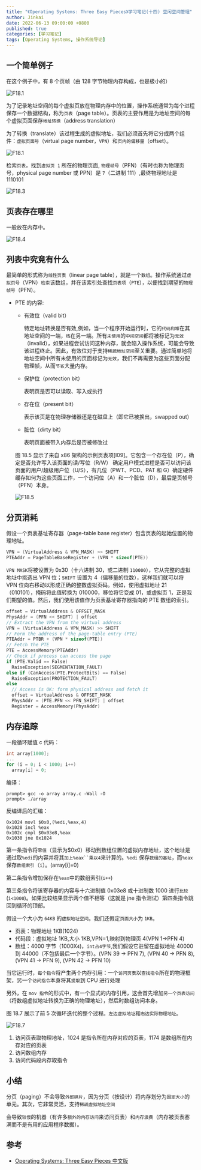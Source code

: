 ```yaml
---
title: "《Operating Systems: Three Easy Pieces》学习笔记(十四) 空闲空间管理"
author: Jinkai
date: 2022-06-13 09:00:00 +0800
published: true
categories: [学习笔记]
tags: [Operating Systems, 操作系统导论]
---
```


## 一个简单例子

在这个例子中，有 8 个页帧（由 128 字节物理内存构成，也是极小的）

![F18.1](/assets/img/2022-06-13-operating-systems-14/F18.1.jpg)

为了记录地址空间的每个虚拟页放在物理内存中的位置，操作系统通常为每个进程保存一个数据结构，称为`页表`（page table）。页表的主要作用是为地址空间的每个虚拟页面保存`地址转换`（address translation）

为了转换（translate）该过程生成的虚拟地址，我们必须首先将它分成两个组件：`虚拟页面号`（virtual page number，`VPN`）和`页内的偏移量`（offset）。

![F18.1](/assets/img/2022-06-13-operating-systems-14/VPN.jpg)

检索`页表`，找到`虚拟页 1` 所在的物理页面, `物理帧号`（PFN）（有时也称为物理页号，physical page number 或 PPN）是 `7`（二进制 111）,最终物理地址是 1110101

![F18.3](/assets/img/2022-06-13-operating-systems-14/F18.3.jpg)

## 页表存在哪里

一般放在内存中。

![F18.4](/assets/img/2022-06-13-operating-systems-14/F18.4.jpg)

## 列表中究竟有什么

最简单的形式称为`线性页表`（linear page table），就是一个`数组`。操作系统通过`虚拟页号`（VPN）`检索`该数组，并在该索引处查找`页表项`（`PTE`），以便找到期望的`物理帧号`（PFN）。

- PTE 的内容:

  - 有效位（valid bit）

    特定地址转换是否有效,例如，当一个程序开始运行时，它的`代码和堆`在其地址空间的一端，`栈`在另一端。所有`未使用`的`中间空间`都将被标记为`无效`（invalid），如果进程尝试访问这种内存，就会陷入操作系统，可能会导致该进程终止。因此，有效位对于支持`稀疏地址空间`至关重要。通过简单地将地址空间中所有未使用的页面标记为`无效`，我们不再需要为这些页面分配物理帧，从而`节省`大量内存。

  - 保护位（protection bit）

    表明页是否可以读取、写入或执行

  - 存在位（present bit）

    表示该页是在物理存储器还是在磁盘上（即它已被换出，swapped out）

  - 脏位（dirty bit）

    表明页面被带入内存后是否被修改过

  图 18.5 显示了来自 x86 架构的示例页表项[I09]。它包含一个存在位（P），确定是否允许写入该页面的读/写位（R/W） 确定用户模式进程是否可以访问该页面的用户/超级用户位（U/S），有几位（PWT、PCD、PAT 和 G）确定硬件缓存如何为这些页面工作，一个访问位（A）和一个脏位（D），最后是页帧号（PFN）本身。

  ![F18.5](/assets/img/2022-06-13-operating-systems-14/F18.5.jpg)

## 分页消耗

假设一个页表基址寄存器（page-table base register）包含页表的起始位置的物理地址。

```c
VPN = (VirtualAddress & VPN_MASK) >> SHIFT
PTEAddr = PageTableBaseRegister + (VPN * sizeof(PTE))
```

`VPN MASK`将被设置为 0x30（十六进制 30，或二进制 `110000`），它从完整的虚拟地址中挑选出 VPN 位；`SHIFT` 设置为 4（偏移量的位数），这样我们就可以将 VPN 位向右移动以形成正确的整数虚拟页码。例如，使用虚拟地址 21（010101），掩码将此值转换为 010000，移位将它变成 01，或虚拟页 1，正是我们期望的值。然后，我们使用该值作为页表基址寄存器指向的 PTE 数组的索引。

```c
offset = VirtualAddress & OFFSET_MASK
PhysAddr = (PFN << SHIFT) | offset
// Extract the VPN from the virtual address
VPN = (VirtualAddress & VPN_MASK) >> SHIFT
// Form the address of the page-table entry (PTE)
PTEAddr = PTBR + (VPN * sizeof(PTE))
// Fetch the PTE
PTE = AccessMemory(PTEAddr)
// Check if process can access the page
if (PTE.Valid == False)
  RaiseException(SEGMENTATION_FAULT)
else if (CanAccess(PTE.ProtectBits) == False)
  RaiseException(PROTECTION_FAULT)
else
  // Access is OK: form physical address and fetch it
  offset = VirtualAddress & OFFSET_MASK
  PhysAddr = (PTE.PFN << PFN_SHIFT) | offset
  Register = AccessMemory(PhysAddr)
```

## 内存追踪

一段循环赋值 c 代码：

```c
int array[1000];
...
for (i = 0; i < 1000; i++)
  array[i] = 0;
```

编译：

```shell
prompt> gcc -o array array.c -Wall -O
prompt> ./array
```

反编译后的汇编：

```x86asm
0x1024 movl $0x0,(%edi,%eax,4)
0x1028 incl %eax
0x102c cmpl $0x03e8,%eax
0x1030 jne 0x1024
```

第一条指令将`零值`（显示为$0x0）移动到数组位置的虚拟内存地址，这个地址是通过取`%edi`的内容并将其` 加上%eax``乘以4 `来计算的。`%edi` 保存`数组的基址`，而`%eax` 保存`数组索引`（`i`）。(array[i]=0)

第二条指令增加保存在`%eax`中的数组索引(`i++`)

第三条指令将该寄存器的内容与十六进制值 0x03e8 或十进制数 1000 进行`比较`(`i<1000`)。如果比较结果显示两个值不相等（这就是 jne 指令测试）第四条指令跳回到循环的顶部。

假设一个大小为 `64KB` 的`虚拟地址空间`。我们还假定`页面大小`为 `1KB`。

- 页表：物理地址 1KB(1024)
- 代码段：虚拟地址 1KB,大小 1KB,VPN=1,映射到物理页 4(VPN 1->PFN 4)
- 数组：4000 字节（1000X`4`)，`int占4字节`,我们假设它驻留在虚拟地址 40000 到 44000（不包括最后一个字节）。(VPN 39 → PFN 7), (VPN 40 → PFN 8), (VPN 41 → PFN 9), (VPN 42 → PFN 10)

当它运行时，`每个指令`将产生两个内存引用：一个`访问页表`以`查找指令`所在的物理框架，另一个`访问指令`本身将其`提取`到 CPU 进行处理

另外，在 `mov 指令`的形式中，有一个显式的内存引用，这会首先增加`另一个页表访问`（将数组虚拟地址转换为正确的物理地址），然后时数组访问本身。

图 18.7 展示了前 5 次循环迭代的整个过程。`左边虚拟地址`和`右边实际物理地址`。

![F18.7](/assets/img/2022-06-13-operating-systems-14/F18.7.jpg)

1. 访问页表取物理地址，1024 是指令所在内存对应的页表，1174 是数组所在内存对应的页表
2. 访问数组内存
3. 访问代码段内存取指令

## 小结

分页（paging）不会导致`外部碎片`，因为分页（按设计）将内存划分为`固定大小`的单元。其次，它非常灵活，支持`稀疏虚拟地址空间`

会导致`较慢`的机器（有许多`额外的内存访问`来访问页表）和`内存浪费`（内存被页表塞满而不是有用的应用程序数据）。

## 参考

- [Operating Systems: Three Easy Pieces 中文版](https://pages.cs.wisc.edu/~remzi/OSTEP/Chinese/18.pdf)
